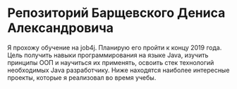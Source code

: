 # Репозиторий Барщевского Дениса Александровича
Я прохожу обучение на job4j. Планирую его пройти к концу 2019 года.
Цель получить навыки программирования на языке Java, изучить принципы ООП и научиться их применять,
освоить стек технологий необходимых Java разработчику.
Ниже находятся наиболее интересные проекты, которые я реализовал во время учебы.